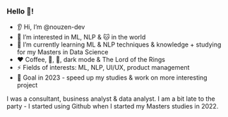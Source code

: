 ### Hello 👋! 

- 👂 Hi, I’m @nouzen-dev
- 👀 I’m interested in ML, NLP & 🐱 in the world 
- 🌱 I’m currently learning ML & NLP techniques & knowledge + studying for my Masters in Data Science
- ❤️ Coffee, 🎵, 🎄, dark mode & The Lord of the Rings
- ⚡ Fields of interests: ML, NLP, UI/UX, product management
- 🗼 Goal in 2023 - speed up my studies & work on more interesting project


I was a consultant, business analyst & data analyst. I am a bit late to the party - I started using Github when I started my Masters studies in 2022. 
